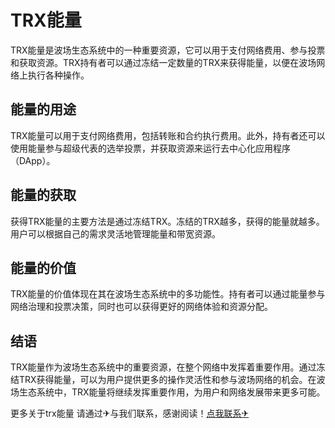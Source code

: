 # TRX能量

TRX能量是波场生态系统中的一种重要资源，它可以用于支付网络费用、参与投票和获取资源。TRX持有者可以通过冻结一定数量的TRX来获得能量，以便在波场网络上执行各种操作。

## 能量的用途

TRX能量可以用于支付网络费用，包括转账和合约执行费用。此外，持有者还可以使用能量参与超级代表的选举投票，并获取资源来运行去中心化应用程序（DApp）。

## 能量的获取

获得TRX能量的主要方法是通过冻结TRX。冻结的TRX越多，获得的能量就越多。用户可以根据自己的需求灵活地管理能量和带宽资源。

## 能量的价值

TRX能量的价值体现在其在波场生态系统中的多功能性。持有者可以通过能量参与网络治理和投票决策，同时也可以获得更好的网络体验和资源分配。

## 结语

TRX能量作为波场生态系统中的重要资源，在整个网络中发挥着重要作用。通过冻结TRX获得能量，可以为用户提供更多的操作灵活性和参与波场网络的机会。在波场生态系统中，TRX能量将继续发挥重要作用，为用户和网络发展带来更多可能。

更多关于trx能量 请通过✈与我们联系，感谢阅读！[点我联系✈](https://plus.k02.cc)